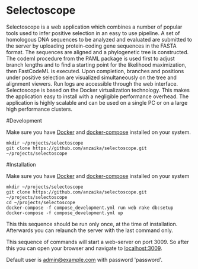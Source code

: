 Selectoscope
================

Selectoscope is a web application which combines a number of popular tools used to infer positive selection in an easy to use pipeline. A set of homologous DNA sequences to be analyzed and evaluated are submitted to the server by uploading protein-coding gene sequences in the FASTA format. The sequences are aligned and a phylogenetic tree is constructed. The codeml procedure from the PAML package is used first to adjust branch lengths and to find a starting point for the likelihood maximization, then FastCodeML is executed. Upon completion, branches and positions under positive selection are visualized simultaneously on the tree and alignment viewers. Run logs are accessible through the web interface. Selectoscope is based on the Docker virtualization technology. This makes the application easy to install with a negligible performance overhead. The application is highly scalable and can be used on a single PC or on a large high performance clusters.

#Development

Make sure you have [Docker](https://docs.docker.com/engine/installation/) and [docker-compose](https://docs.docker.com/compose/install/) installed on your system.

```
mkdir ~/projects/selectoscope
git clone https://github.com/anzaika/selectoscope.git ~/projects/selectoscope

```

#Installation

Make sure you have [Docker](https://docs.docker.com/engine/installation/) and [docker-compose](https://docs.docker.com/compose/install/) installed on your system

```
mkdir ~/projects/selectoscope
git clone https://github.com/anzaika/selectoscope.git ~/projects/selectoscope
cd ~/projects/selectoscope
docker-compose -f compose_development.yml run web rake db:setup
docker-compose -f compose_development.yml up
```

This this sequence should be run only once, at the time of installation.
Afterwards you can relaunch the server with the last command only.

This sequence of commands will start a web-server on port 3009. So after this you can open your browser and navigate to
[localhost:3009](http://localhost:3009).

Default user is admin@example.com with password 'password'.
